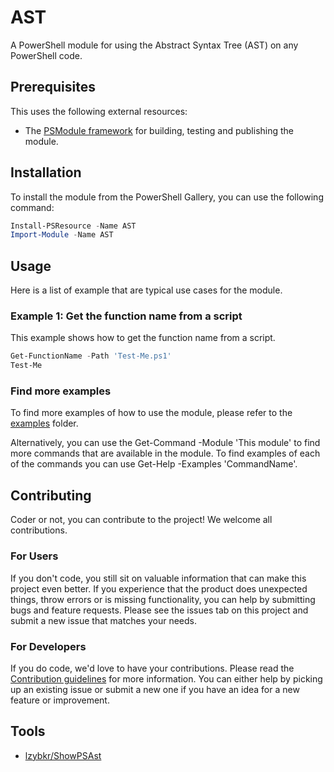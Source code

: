 # AST

A PowerShell module for using the Abstract Syntax Tree (AST) on any PowerShell code.

## Prerequisites

This uses the following external resources:
- The [PSModule framework](https://github.com/PSModule) for building, testing and publishing the module.

## Installation

To install the module from the PowerShell Gallery, you can use the following command:

```powershell
Install-PSResource -Name AST
Import-Module -Name AST
```

## Usage

Here is a list of example that are typical use cases for the module.

### Example 1: Get the function name from a script

This example shows how to get the function name from a script.

```powershell
Get-FunctionName -Path 'Test-Me.ps1'
Test-Me
```

### Find more examples

To find more examples of how to use the module, please refer to the [examples](examples) folder.

Alternatively, you can use the Get-Command -Module 'This module' to find more commands that are available in the module.
To find examples of each of the commands you can use Get-Help -Examples 'CommandName'.

## Contributing

Coder or not, you can contribute to the project! We welcome all contributions.

### For Users

If you don't code, you still sit on valuable information that can make this project even better. If you experience that the
product does unexpected things, throw errors or is missing functionality, you can help by submitting bugs and feature requests.
Please see the issues tab on this project and submit a new issue that matches your needs.

### For Developers

If you do code, we'd love to have your contributions. Please read the [Contribution guidelines](CONTRIBUTING.md) for more information.
You can either help by picking up an existing issue or submit a new one if you have an idea for a new feature or improvement.

## Tools

- [lzybkr/ShowPSAst](https://github.com/lzybkr/ShowPSAst)
